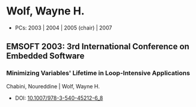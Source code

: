 # Wolf, Wayne H.

* PCs: 2003 | 2004 | 2005 (chair) | 2007

## EMSOFT 2003: 3rd International Conference on Embedded Software

### Minimizing Variables' Lifetime in Loop-Intensive Applications
Chabini, Noureddine | Wolf, Wayne H.
* DOI: [10.1007/978-3-540-45212-6_8](https://doi.org/10.1007/978-3-540-45212-6_8)

